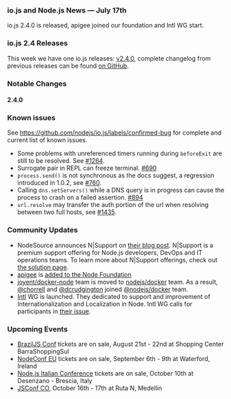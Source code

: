 ### io.js and Node.js News — July 17th
io.js 2.4.0 is released, apigee joined our foundation and Intl WG start.

### io.js 2.4 Releases

This week we have one io.js releases: [v2.4.0](https://iojs.org/dist/v2.4.0/), complete changelog from previous releases can be found [on GitHub](https://github.com/nodejs/io.js/blob/master/CHANGELOG.md).

### Notable Changes

#### 2.4.0


### Known issues

See https://github.com/nodejs/io.js/labels/confirmed-bug for complete and current list of known issues.

* Some problems with unreferenced timers running during `beforeExit` are still to be resolved. See [#1264](https://github.com/nodejs/io.js/issues/1264).
* Surrogate pair in REPL can freeze terminal. [#690](https://github.com/nodejs/io.js/issues/690)
* `process.send()` is not synchronous as the docs suggest, a regression introduced in 1.0.2, see [#760](https://github.com/nodejs/io.js/issues/760).
* Calling `dns.setServers()` while a DNS query is in progress can cause the process to crash on a failed assertion. [#894](https://github.com/nodejs/io.js/issues/894)
* `url.resolve` may transfer the auth portion of the url when resolving between two full hosts, see [#1435](https://github.com/nodejs/io.js/issues/1435).

### Community Updates

* NodeSource announces N|Support on [their blog post](https://nodesource.com/blog/nodesource-announces-nsupport). N|Support is a premium support offering for Node.js developers, DevOps and IT operations teams. To learn more about N|Support offerings, check out [the solution page](https://nodesource.com/products/nsupport).
* [apigee](https://apigee.com/) is [added to the Node Foundation](https://github.com/nodejs/nodejs.org/pull/151)
* [joyent/docker-node](https://github.com/joyent/docker-node) team is moved to [nodejs/docker](https://github.com/nodejs/docker-iojs) team. As a result, [@chorrell](https://github.com/chorrell) and [@dcrudgington](https://github.com/dcrudgington) joined [@nodejs/docker](https://github.com/orgs/nodejs/teams/docker) team.
* [Intl](https://github.com/nodejs/intl) WG is launched. They dedicated to support and improvement of Internationalization and Localization in Node. Intl WG calls for participants in [their issue](https://github.com/nodejs/Intl/issues/5).

### Upcoming Events

* [BrazilJS Conf](http://braziljs.com.br/) tickets are on sale, August 21st - 22nd at Shopping Center BarraShoppingSul
* [NodeConf EU](http://nodeconf.eu/) tickets are on sale, September 6th - 9th at Waterford, Ireland
* [Node.js Italian Conference](http://nodejsconf.it/) tickets are on sale, October 10th at Desenzano - Brescia, Italy
* [JSConf CO](http://www.jsconf.co/), October 16th - 17th at Ruta N, Medellin


